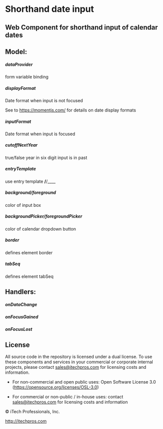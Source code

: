 # Shorthand date input

## Web Component for shorthand input of calendar dates




## Model:

##### dataProvider

form variable binding

##### displayFormat

Date format when input is not focused

See to https://momentjs.com/ for details on date display formats

##### inputFormat

Date format when input is focused

##### cutoffNextYear

true/false year in six digit input is in past

##### entryTemplate

use entry template __/__/____

##### background/foreground

color of input box

##### backgroundPicker/foregroundPicker

color of calendar dropdown button

##### border

defines element border

##### tabSeq

defines element tabSeq




## Handlers:

##### onDataChange
##### onFocusGained
##### onFocusLost

## License



All source code in the repository is licensed under a dual license.  To use these components and services in your commercial or corporate internal projects, please contact sales@itechpros.com for licensing costs and information.



 * For non-commercial and open public uses: Open Software License 3.0 (https://opensource.org/licenses/OSL-3.0)

 * For commercial or non-public / in-house uses: contact sales@itechpros.com for licensing costs and information



&copy; iTech Professionals, Inc. 

http://itechpros.com

